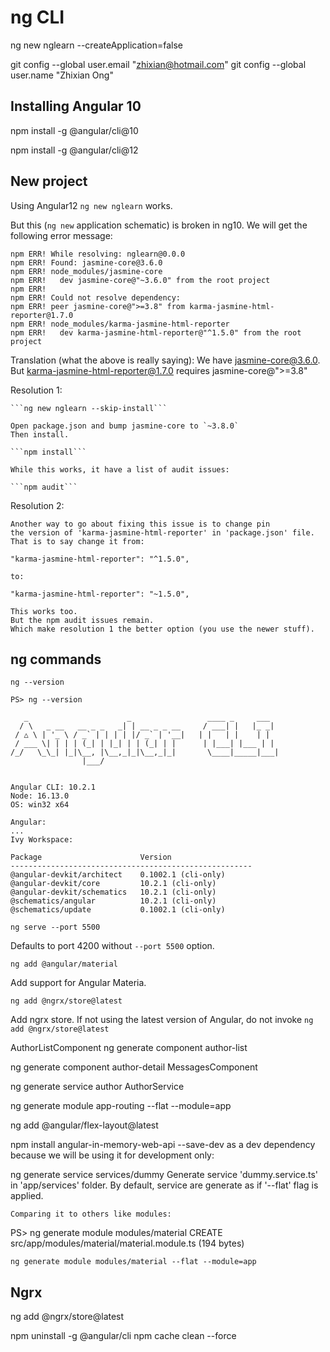 # ng CLI

ng new nglearn --createApplication=false

git config --global user.email "zhixian@hotmail.com"
git config --global user.name "Zhixian Ong"

## Installing Angular 10

npm install -g @angular/cli@10

npm install -g @angular/cli@12

## New project

Using Angular12 `ng new nglearn` works.

But this (`ng new` application schematic) is broken in ng10. 
We will get the following error message:

```
npm ERR! While resolving: nglearn@0.0.0
npm ERR! Found: jasmine-core@3.6.0
npm ERR! node_modules/jasmine-core
npm ERR!   dev jasmine-core@"~3.6.0" from the root project
npm ERR!
npm ERR! Could not resolve dependency:
npm ERR! peer jasmine-core@">=3.8" from karma-jasmine-html-reporter@1.7.0
npm ERR! node_modules/karma-jasmine-html-reporter
npm ERR!   dev karma-jasmine-html-reporter@"^1.5.0" from the root project
```

Translation (what the above is really saying):
We have jasmine-core@3.6.0.
But karma-jasmine-html-reporter@1.7.0 requires jasmine-core@">=3.8"

Resolution 1:

    ```ng new nglearn --skip-install```

    Open package.json and bump jasmine-core to `~3.8.0`
    Then install.

    ```npm install```

    While this works, it have a list of audit issues:   

    ```npm audit```

Resolution 2:

    Another way to go about fixing this issue is to change pin 
    the version of 'karma-jasmine-html-reporter' in 'package.json' file.
    That is to say change it from:

    "karma-jasmine-html-reporter": "^1.5.0",

    to:

    "karma-jasmine-html-reporter": "~1.5.0",

    This works too. 
    But the npm audit issues remain.
    Which make resolution 1 the better option (you use the newer stuff).


## ng commands

```ng --version```

```
PS> ng --version

   _                      _                 ____ _     ___
  / \   _ __   __ _ _   _| | __ _ _ __     / ___| |   |_ _|
 / △ \ | '_ \ / _` | | | | |/ _` | '__|   | |   | |    | |
 / ___ \| | | | (_| | |_| | | (_| | |      | |___| |___ | |
/_/   \_\_| |_|\__, |\__,_|_|\__,_|_|       \____|_____|___|
                |___/


Angular CLI: 10.2.1
Node: 16.13.0
OS: win32 x64

Angular:
...
Ivy Workspace:

Package                      Version
------------------------------------------------------
@angular-devkit/architect    0.1002.1 (cli-only)
@angular-devkit/core         10.2.1 (cli-only)
@angular-devkit/schematics   10.2.1 (cli-only)
@schematics/angular          10.2.1 (cli-only)
@schematics/update           0.1002.1 (cli-only)
```


```ng serve --port 5500```

Defaults to port 4200 without `--port 5500` option.



```ng add @angular/material```

Add support for Angular Materia.


```ng add @ngrx/store@latest```

Add ngrx store.
If not using the latest version of Angular, do not invoke ```ng add @ngrx/store@latest```


AuthorListComponent
ng generate component author-list

ng generate component author-detail 
    MessagesComponent   

ng generate service author
    AuthorService

ng generate module app-routing --flat --module=app

ng add @angular/flex-layout@latest

npm install angular-in-memory-web-api --save-dev
    as a dev dependency because we will be using it for development only:

ng generate service services/dummy
    Generate service 'dummy.service.ts' in 'app/services' folder.
    By default, service are generate as if '--flat' flag is applied.

    Comparing it to others like modules:

PS> ng generate module modules/material
    CREATE src/app/modules/material/material.module.ts (194 bytes)

    ng generate module modules/material --flat --module=app

## Ngrx

ng add @ngrx/store@latest


npm uninstall -g @angular/cli
npm cache clean --force